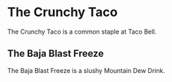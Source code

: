 <!DOCTYPE HTML>
<html>
  <head>
  <title> The Great Taco Bell </title>
  </head>
  <body>
    <h1> The Crunchy Taco </h1>
    <p> The Crunchy Taco is a common staple at Taco Bell. </p>
    <h2> The Baja Blast Freeze </h2> 
    <p> The Baja Blast Freeze is a slushy Mountain Dew Drink. </p>
  </body>
</html>

